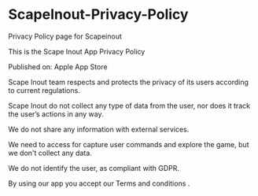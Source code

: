 # ScapeInout-Privacy-Policy
Privacy Policy page for Scapeinout

This is the Scape Inout App Privacy Policy

Published on: Apple App Store

Scape Inout team respects and protects the privacy of its users according to current regulations.

Scape Inout do not collect any type of data from the user, nor does it track the user’s actions in any way.

We do not share any information with external services.

We need to access for capture user commands and explore the game, but we don't collect any data.

We do not identify the user, as compliant with GDPR.

By using our app you accept our Terms and conditions .
